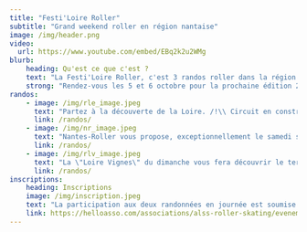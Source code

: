```yaml
---
title: "Festi'Loire Roller"
subtitle: "Grand weekend roller en région nantaise"
image: /img/header.png
video:
  url: https://www.youtube.com/embed/EBq2k2u2WMg
blurb:
    heading: Qu'est ce que c'est ?
    text: "La Festi'Loire Roller, c'est 3 randos roller dans la région nantaise en un seul week-end ! Découvrez ci-dessous l'édition 2024."
    strong: "Rendez-vous les 5 et 6 octobre pour la prochaine édition 2024 !"
randos:
    - image: /img/rle_image.jpeg
      text: "Partez à la découverte de la Loire. /!\\ Circuit en construction. /!\\"
      link: /randos/
    - image: /img/nr_image.jpeg
      text: "Nantes-Roller vous propose, exceptionnellement le samedi soir, une balade nocture pour découvrir   Nantes. 9 km dans le centre de Nantes."
      link: /randos/
    - image: /img/rlv_image.jpeg
      text: "La \"Loire Vignes\" du dimanche vous fera découvrir le terroir nantais avec une petite dégustation le midi. 44 km avec une option de 12 km après le pique-nique."
      link: /randos/
inscriptions:
    heading: Inscriptions
    image: /img/inscription.jpeg
    text: "La participation aux deux randonnées en journée est soumise à inscription. Ne tardez pas à faire la vôtre avant la majoration des dernières semaines."
    link: https://helloasso.com/associations/alss-roller-skating/evenements/festi-loire-roller-2024
---
```

